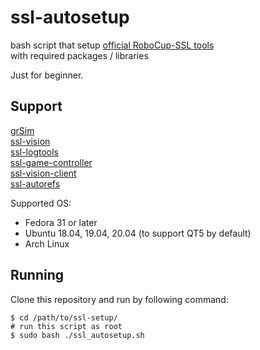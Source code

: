 # ssl-autosetup

bash script that setup [official RoboCup-SSL tools](https://github.com/RoboCup-SSL)  
with required packages / libraries

Just for beginner.

## Support

[grSim](https://github.com/RoboCup-SSL/grSim)  
[ssl-vision](https://github.com/RoboCup-SSL/ssl-vision)  
[ssl-logtools](https://github.com/RoboCup-SSL/ssl-logtools)  
[ssl-game-controller](https://github.com/RoboCup-SSL/ssl-game-controller)  
[ssl-vision-client](https://github.com/RoboCup-SSL/ssl-vision-client)  
[ssl-autorefs](https://github.com/RoboCup-SSL/ssl-autorefs)

Supported OS:

* Fedora 31 or later
* Ubuntu 18.04, 19.04, 20.04 (to support QT5 by default)
* Arch Linux

## Running

Clone this repository and run by following command:  

```
$ cd /path/to/ssl-setup/
# run this script as root
$ sudo bash ./ssl_autosetup.sh
```
